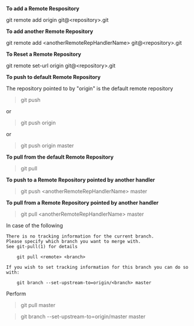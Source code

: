 **To add a Remote Respository**

git remote add origin git@\<repository\>.git

**To add another Remote Repository**

git remote add \<anotherRemoteRepHandlerName\> git@\<repository\>.git

**To Reset a Remote Repository**

git remote set-url origin git@\<repository\>.git

**To push to default Remote Repository**

The repository pointed to by "origin" is the default remote repository

> git push

or

> git push origin 

or 

> git push origin master

**To pull from the default Remote Repository**

> git pull

**To push to a Remote Repository pointed by another handler**

> git push \<anotherRemoteRepHandlerName\> master

**To pull from a Remote Repository pointed by another handler**

> git pull \<anotherRemoteRepHandlerName\> master

In case of the following

```
There is no tracking information for the current branch.
Please specify which branch you want to merge with.
See git-pull(1) for details

    git pull <remote> <branch>

If you wish to set tracking information for this branch you can do so with:

    git branch --set-upstream-to=origin/<branch> master
```

Perform 

> git pull <remote> master

> git branch --set-upstream-to=origin/master master
